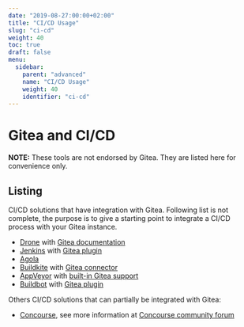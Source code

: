 ```yaml
---
date: "2019-08-27:00:00+02:00"
title: "CI/CD Usage"
slug: "ci-cd"
weight: 40
toc: true
draft: false
menu:
  sidebar:
    parent: "advanced"
    name: "CI/CD Usage"
    weight: 40
    identifier: "ci-cd"
---
```


# Gitea and CI/CD

**NOTE:** These tools are not endorsed by Gitea. They are listed here for convenience only.

## Listing

CI/CD solutions that have integration with Gitea. Following list is not complete,
the purpose is to give a starting point to integrate a CI/CD process with your Gitea instance.

 - [Drone](https://drone.io) with [Gitea documentation](https://docs.drone.io/installation/providers/gitea/)
 - [Jenkins](https://jenkins.io/) with [Gitea plugin](https://plugins.jenkins.io/gitea)
 - [Agola](https://agola.io)
 - [Buildkite](https://buildkite.com) with [Gitea connector](https://github.com/techknowlogick/gitea-buildkite-connector)
 - [AppVeyor](https://www.appveyor.com) with [built-in Gitea support](https://www.appveyor.com/blog/2019/09/05/gitea-receives-first-class-support-in-appveyor/)
 - [Buildbot](https://www.buildbot.net/) with [Gitea plugin](https://github.com/lab132/buildbot-gitea)
 

Others CI/CD solutions that can partially be integrated with Gitea:

 - [Concourse](https://www.concourse-ci.org), see more information at [Concourse community forum](https://discuss.concourse-ci.org/t/concourse-ci-and-gitea-oauth/1475)
